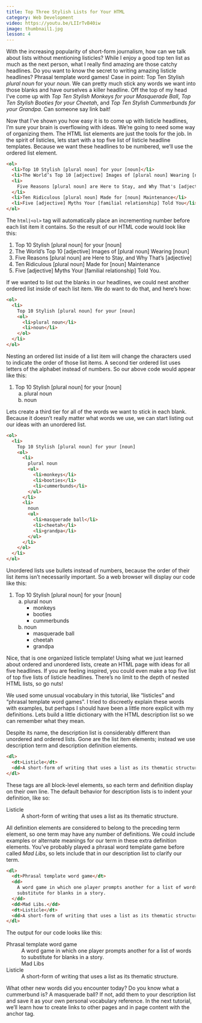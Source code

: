 ```yaml
---
title: Top Three Stylish Lists for Your HTML
category: Web Development
video: https://youtu.be/LIIrTvB40iw
image: thumbnail1.jpg
lesson: 4
---
```


With the increasing popularity of short-form journalism, how can we talk about lists without mentioning listicles? While I enjoy a good top ten list as much as the next person, what I really find amazing are those catchy headlines. Do you want to know the secret to writing amazing listicle headlines? Phrasal template word games! Case in point: Top Ten Stylish _plural noun_ for your _noun_. We can pretty much stick any words we want into those blanks and have ourselves a killer headline. Off the top of my head I’ve come up with *Top Ten Stylish Monkeys for your Masquerade Ball*, _Top Ten Stylish Booties for your Cheetah_, and _Top Ten Stylish Cummerbunds for your Grandpa_. Can someone say link bait!

Now that I’ve shown you how easy it is to come up with listicle headlines, I’m sure your brain is overflowing with ideas. We’re going to need some way of organizing them. The HTML list elements are just the tools for the job. In the spirit of listicles, lets start with a top five list of listicle headline templates. Because we want these headlines to be numbered, we’ll use the ordered list element.

```html
<ol>
  <li>Top 10 Stylish [plural noun] for your [noun]</li>
  <li>The World’s Top 10 [adjective] Images of [plural noun] Wearing [noun]</li>
  <li>
    Five Reasons [plural noun] are Here to Stay, and Why That's [adjective]
  </li>
  <li>Ten Ridiculous [plural noun] Made for [noun] Maintenance</li>
  <li>Five [adjective] Myths Your [familial relationship] Told You</li>
</ol>
```

The `html|<ol>` tag will automatically place an incrementing number before each list item it contains. So the result of our HTML code would look like this:

<ol>
<li>Top 10 Stylish [plural noun] for your [noun]</li>
<li>The World’s Top 10 [adjective] Images of [plural noun] Wearing [noun]</li>
<li>Five Reasons [plural noun] are Here to Stay, and Why That’s [adjective]</li>
<li>Ten Ridiculous [plural noun] Made for [noun] Maintenance</li>
<li>Five [adjective] Myths Your [familial relationship] Told You.</li>
</ol>

If we wanted to list out the blanks in our headlines, we could nest another ordered list inside of each list item. We do want to do that, and here’s how:

```html
<ol>
  <li>
    Top 10 Stylish [plural noun] for your [noun]
    <ol>
      <li>plural noun</li>
      <li>noun</li>
    </ol>
  </li>
</ol>
```

<p>Nesting an ordered list inside of a list item will change the characters used to indicate the order of those list items. A second tier ordered list uses letters of the alphabet instead of numbers. So our above code would appear like this:</p>

<ol>
  <li>
    Top 10 Stylish [plural noun] for your [noun]
    <ol style="list-style-type: lower-alpha;"><li>plural noun</li>
      <li>noun</li>
    </ol>
  </li>
</ol>

Lets create a third tier for all of the words we want to stick in each blank. Because it doesn’t really matter what words we use, we can start listing out our ideas with an unordered list.

```html
<ol>
  <li>
    Top 10 Stylish [plural noun] for your [noun]
    <ol>
      <li>
        plural noun
        <ul>
          <li>monkeys</li>
          <li>booties</li>
          <li>cummerbunds</li>
        </ul>
      </li>
      <li>
        noun
        <ul>
          <li>masquerade ball</li>
          <li>cheetah</li>
          <li>grandpa</li>
        </ul>
      </li>
    </ol>
  </li>
</ol>
```

Unordered lists use bullets instead of numbers, because the order of their list items isn’t necessarily important. So a web browser will display our code like this:

<ol><li>Top 10 Stylish [plural noun] for your [noun]
<ol style="list-style-type: lower-alpha;"><li>plural noun
<ul><li>monkeys</li>
<li>booties</li>
<li>cummerbunds</li>
</ul></li>
<li>noun
<ul><li>masquerade ball</li>
<li>cheetah</li>
<li>grandpa</li>
</ul></li>
</ol></li>
</ol>

Nice, that is one organized listicle template! Using what we just learned about ordered and unordered lists, create an HTML page with ideas for all five headlines. If you are feeling inspired, you could even make a top five list of top five lists of listicle headlines. There’s no limit to the depth of nested HTML lists, so go nuts!

We used some unusual vocabulary in this tutorial, like “listicles” and “phrasal template word games”. I tried to discreetly explain these words with examples, but perhaps I should have been a little more explicit with my definitions. Lets build a little dictionary with the HTML description list so we can remember what they mean.

Despite its name, the description list is considerably different than unordered and ordered lists. Gone are the list item elements; instead we use description term and description definition elements.

```html
<dl>
  <dt>Listicle</dt>
  <dd>A short-form of writing that uses a list as its thematic structure.</dd>
</dl>
```

These tags are all block-level elements, so each term and definition display on their own line. The default behavior for description lists is to indent your definition, like so:

<dl><dt>Listicle</dt>
<dd>A short-form of writing that uses a list as its thematic structure.</dd>
</dl>

All definition elements are considered to belong to the preceding term element, so one term may have any number of definitions. We could include examples or alternate meanings for our term in these extra definition elements. You’ve probably played a phrasal word template game before called _Mad Libs_, so lets include that in our description list to clarify our term.

```html
<dl>
  <dt>Phrasal template word game</dt>
  <dd>
    A word game in which one player prompts another for a list of words to
    substitute for blanks in a story.
  </dd>
  <dd>Mad Libs.</dd>
  <dt>Listicle</dt>
  <dd>A short-form of writing that uses a list as its thematic structure.</dd>
</dl>
```

The output for our code looks like this:

<dl><dt>Phrasal template word game</dt>
<dd>A word game in which one player prompts another for a list of words to substitute for blanks in a story.</dd>
<dd>Mad Libs</dd>
<dt>Listicle</dt>
<dd>A short-form of writing that uses a list as its thematic structure.</dd>
</dl>

What other new words did you encounter today? Do you know what a cummerbund is? A masquerade ball? If not, add them to your description list and save it as your own personal vocabulary reference. In the next tutorial, we’ll learn how to create links to other pages and in page content with the anchor tag.

